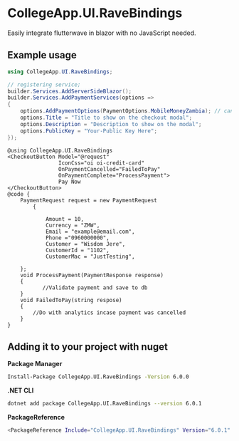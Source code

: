 # CollegeApp.UI.RaveBindings

Easily integrate flutterwave in blazor with no JavaScript needed.
## Example usage
```csharp
using CollegeApp.UI.RaveBindings;

// registering service;
builder.Services.AddServerSideBlazor();
builder.Services.AddPaymentServices(options =>
{
    options.AddPaymentOptions(PaymentOptions.MobileMoneyZambia); // can add multiple payment methods
    options.Title = "Title to show on the checkout modal";
    options.Description = "Description to show on the modal";
    options.PublicKey = "Your-Public Key Here";
});

```
```razor
@using CollegeApp.UI.RaveBindings
<CheckoutButton Model="@request" 
				IconCss="oi oi-credit-card" 
				OnPaymentCancelled="FailedToPay" 
				OnPaymentComplete="ProcessPayment">
				Pay Now
</CheckoutButton>
@code {
    PaymentRequest request = new PaymentRequest
        {

            Amount = 10,
            Currency = "ZMW",
            Email = "example@email.com",
            Phone ="0960000000",
            Customer = "Wisdom Jere",
            CustomerId = "1102",
            CustomerMac = "JustTesting",

    };
    void ProcessPayment(PaymentResponse response)
    {
           //Validate payment and save to db
    }
    void FailedToPay(string respose)
    {
        //Do with analytics incase payment was cancelled
    }
}
```
## Adding it to your project with nuget

**Package Manager**

```sh
Install-Package CollegeApp.UI.RaveBindings -Version 6.0.0
```

**.NET CLI**

```sh
dotnet add package CollegeApp.UI.RaveBindings --version 6.0.1
```
**PackageReference**

```sh
<PackageReference Include="CollegeApp.UI.RaveBindings" Version="6.0.1" />
```
